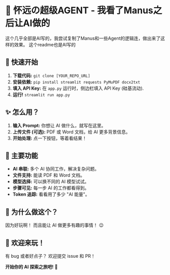 # 🤖 怀远の超级AGENT - 我看了Manus之后让AI做的

这个几乎全部是AI写的，我尝试复制了Manus和一些Agent的逻辑连，做出来了这样的效果。
这个readme也是AI写的

## 🚀 快速开始

1.  **下载代码:**  `git clone [YOUR_REPO_URL]`
2.  **安装依赖:** `pip install streamlit requests PyMuPDF docx2txt`
3.  **填入 API Key:**  在 `app.py` 运行时，侧边栏填入 API Key (硅基流动).
4.  **运行!** `streamlit run app.py`

## ✨ 怎么用？

1.  **输入 Prompt:**  你想让 AI 做什么，就写在这里。
2.  **上传文件 (可选):**  PDF 或 Word 文档，给 AI 更多背景信息。
3.  **开始处理:**  点一下按钮，等着看结果！

## 🎉 主要功能

*   **AI 串联:**  多个 AI 协同工作，解决复杂问题。
*   **文件支持:**  能读 PDF 和 Word 文档。
*   **模型选择:**  可以换不同的 AI 模型试试。
*   **步骤可见:**  每一步 AI 的工作都看得到。
*   **Token 追踪:**  看看用了多少 "AI 能量"。

## 🤔 为什么做这个？

因为好玩啊！ 而且能让 AI 做更多有趣的事情！ 😉

## 🙌 欢迎来玩！

有 bug 或者好点子？ 欢迎提交 issue 和 PR！


**开始你的 AI 探索之旅吧!** 🚀
